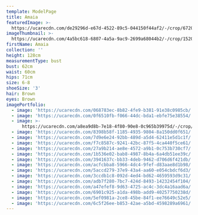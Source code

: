 ```yaml
---
template: ModelPage
title: Amaia
featuredImage: >-
  https://ucarecdn.com/de29296d-e67d-4522-89c5-044150f44af2/-/crop/6720x3371/0,0/-/preview/
imageThumbnail: >-
  https://ucarecdn.com/4a5bc618-6807-4a5a-9ac9-2699a68044b2/-/crop/1520x2256/0,0/-/preview/
firstName: Amaia
collection: ''
height: 128cm
measurementType: bust
bust: 62cm
waist: 60cm
hips: 71cm
size: 6-8
shoeSize: '3'
hair: Brown
eyes: Brown
imagePortfolio:
  - image: 'https://ucarecdn.com/068783ec-8b82-4fe9-b381-91e38c0985cb/'
  - image: 'https://ucarecdn.com/0f6510fb-f066-44dc-bda1-ebfe75e38554/'
  - image: >-
      https://ucarecdn.com/a8ea9d8b-7e18-4f80-90e8-0c965b39975d/-/crop/1632x2131/0,318/-/preview/
  - image: 'https://ucarecdn.com/8398b58f-1185-4935-9804-8a150dd0f651/'
  - image: 'https://ucarecdn.com/7d9e6e24-92bb-489d-a5d4-62411e5d1c1f/'
  - image: 'https://ucarecdn.com/f7c8587c-9241-42bc-87f5-4ca440f5ce61/'
  - image: 'https://ucarecdn.com/27a9b214-ae8e-4572-a9b1-0c753b730cf7/'
  - image: 'https://ucarecdn.com/1b536e02-bab8-4987-8b4a-6a4db51ee39c/'
  - image: 'https://ucarecdn.com/3941637c-bb33-4deb-9462-d706d6f421db/'
  - image: 'https://ucarecdn.com/acfcbba8-5966-4dc4-9fef-d83aae8d1b98/'
  - image: 'https://ucarecdn.com/5accd279-37e9-43a4-aa60-e054cbdcf6d3/'
  - image: 'https://ucarecdn.com/3ccdb1c8-092d-4ed4-bd62-4659593d9c31/'
  - image: 'https://ucarecdn.com/adb7f280-7bc7-424d-8493-14232454f104/'
  - image: 'https://ucarecdn.com/a47efef8-9d63-4725-ac4c-3dc4a16aad6a/'
  - image: 'https://ucarecdn.com/6901c925-a1da-498b-add9-40257750238d/'
  - image: 'https://ucarecdn.com/5ef0981a-2ce8-45be-84f1-ee76649c52e5/'
  - image: 'https://ucarecdn.com/6c5f26ee-b853-42ae-a5bd-4598289a6961/'
---
```


